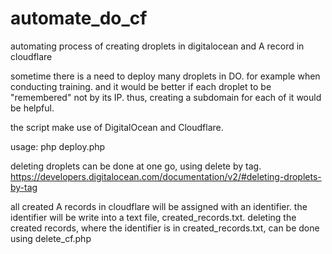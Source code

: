 # automate_do_cf
automating process of creating droplets in digitalocean and A record in cloudflare

sometime there is a need to deploy many droplets in DO. for example when conducting training. and it would be better if each droplet to be "remembered" not by its IP. thus, creating a subdomain for each of it would be helpful.

the script make use of DigitalOcean and Cloudflare.

usage:
php deploy.php

deleting droplets can be done at one go, using delete by tag.
https://developers.digitalocean.com/documentation/v2/#deleting-droplets-by-tag

all created A records in cloudflare will be assigned with an identifier. the identifier will be write into a text file, created_records.txt. deleting the created records, where the identifier is in created_records.txt, can be done using delete_cf.php
